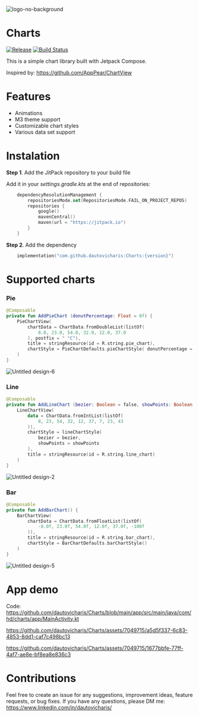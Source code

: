 
![logo-no-background](https://github.com/dautovicharis/Charts/assets/7049715/4150f102-1b05-4fd7-ab01-63480d2e6d50)

# Charts
[![Release](https://jitpack.io/v/dautovicharis/Charts.svg)](https://jitpack.io/#dautovicharis/Charts)
[![Build Status](https://app.bitrise.io/app/23ce18a5-812b-463b-a463-ee85e65c726b/status.svg?token=X08KrAmKwbHjF0NvT05WdA&branch=master)](https://app.bitrise.io/app/23ce18a5-812b-463b-a463-ee85e65c726b)

This is a simple chart library built with Jetpack Compose.

Inspired by: https://github.com/AppPear/ChartView

# Features
- Animations
- M3 theme support
- Customizable chart styles
- Various data set support

# Instalation
**Step 1**. Add the JitPack repository to your build file

Add it in your *settings.gradle.kts* at the end of repositories:

```kotlin
    dependencyResolutionManagement {
        repositoriesMode.set(RepositoriesMode.FAIL_ON_PROJECT_REPOS)
        repositories {
            google()
            mavenCentral()
            maven(url = "https://jitpack.io")
        }
    }
```


**Step 2**. Add the dependency
```kotlin
    implementation("com.github.dautovicharis:Charts:{version}")
```


# Supported charts
### Pie
```kotlin
@Composable
private fun AddPieChart (donutPercentage: Float = 0f) {
    PieChartView(
        chartData = ChartData.fromDoubleList(listOf(
            8.0, 23.0, 54.0, 32.0, 12.0, 37.0
        ), postfix = " °C"),
        title = stringResource(id = R.string.pie_chart),
        chartStyle = PieChartDefaults.pieChartStyle( donutPercentage = donutPercentage)
    )
}
```
![Untitled design-6](https://github.com/dautovicharis/Charts/assets/7049715/77c21283-1ed9-4935-8845-d831f2a8be8e)



### Line
```kotlin
@Composable
private fun AddLineChart (bezier: Boolean = false, showPoints: Boolean = false) {
    LineChartView(
        data = ChartData.fromIntList(listOf(
            8, 23, 54, 32, 12, 37, 7, 23, 43
        )),
        chartStyle = lineChartStyle(
            bezier = bezier,
            showPoints = showPoints
        ),
        title = stringResource(id = R.string.line_chart)
    )
}
```

![Untitled design-2](https://github.com/dautovicharis/Charts/assets/7049715/f87d7e38-b097-43c5-87cb-8a9102f57e07)



### Bar
```kotlin
@Composable
private fun AddBarChart() {
    BarChartView(
        chartData = ChartData.fromFloatList(listOf(
            -8.0f, 23.0f, 54.0f, 12.0f, 37.0f, -100f
        )),
        title = stringResource(id = R.string.bar_chart),
        chartStyle = BarChartDefaults.barChartStyle()
    )
}
```
![Untitled design-5](https://github.com/dautovicharis/Charts/assets/7049715/ad4a597c-ebe0-42df-9168-a08cbf3fb994)

# App demo
Code: https://github.com/dautovicharis/Charts/blob/main/app/src/main/java/com/hd/charts/app/MainActivity.kt


https://github.com/dautovicharis/Charts/assets/7049715/a5d5f337-6c83-4853-8dd1-caf7c498bc13

https://github.com/dautovicharis/Charts/assets/7049715/1677bbfe-77ff-4af7-ae8e-bf8ea8e836c3

# Contributions
Feel free to create an issue for any suggestions, improvement ideas, feature requests, or bug fixes. 
If you have any questions, please DM me: https://www.linkedin.com/in/dautovicharis/



